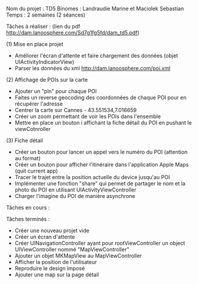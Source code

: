 Nom du projet : TD5
Binomes : Landraudie Marine et Maciolek Sebastian
Temps : 2 semaines (2 séances)

Tâches à réaliser : (lien du pdf http://dam.lanoosphere.com/Sd7g1fg5fd/dam_td5.pdf)

(1) Mise en place projet

- Améliorer l'écran d'attente et faire chargement des données (objet UIActivityIndicatorView)
- Parser les données du xml http://dam.lanoosphere.com/poi.xml

(2) Affichage de POIs sur la carte

- Ajouter un "pin" pour chaque POI
- Faites un reverse geocoding des coordonnées de chaque POI pour en récupérer l'adresse
- Centrer la carte sur Cannes - 43.551534,7.016659
- Créer un zoom permettant de voir les POIs dans l'ensemble
- Mettre en place un bouton i affichant la fiche détail du POI en pushant le viewCotnroller 

(3) Fiche détail

- Créer un bouton pour lancer un appel vers le numéro du POI (attention au format)
- Créer un bouton pour afficher l'itinéraire dans l'application Apple Maps (quit current app)
- Tracer le trajet entre la position actuelle du device jusqu'au POI
- Implémenter une fonction "share" qui permet de partager le nom et la photo du POI en utilisant UIActivityViewController
- Charger l'imagine du POI de manière asynchrone

Tâches en cours :


Tâches terminés :

- Créer une nouveau projet vide
- Créer un écran d'attente 
- Créer UINavigationController ayant pour rootViewController un object UIViewController nommé "MapViewController"
- Ajouter un objet MKMapView au MapViewController
- Afficher la position de l'utilisateur
- Reproduire le design imposé
- Ajouter une map sur la page détail